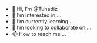 - 👋 Hi, I’m @Tuhadiz
- 👀 I’m interested in ...
- 🌱 I’m currently learning ...
- 💞️ I’m looking to collaborate on ...
- 📫 How to reach me ...

<!---
Tuhadiz/Tuhadiz is a ✨ special ✨ repository because its `README.md` (this file) appears on your GitHub profile.
You can click the Preview link to take a look at your changes.
--->
